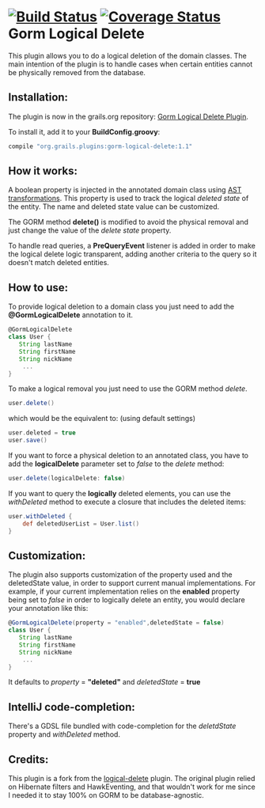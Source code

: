 [![Build Status](https://travis-ci.org/saboya/gorm-logical-delete.svg?branch=master)](https://travis-ci.org/saboya/gorm-logical-delete) [![Coverage Status](https://coveralls.io/repos/saboya/gorm-logical-delete/badge.svg?branch=master)](https://coveralls.io/r/saboya/gorm-logical-delete?branch=master)
Gorm Logical Delete
===================

This plugin allows you to do a logical deletion of the domain classes.
The main intention of the plugin is to handle cases when certain entities cannot be physically removed from the database.

## Installation:

The plugin is now in the grails.org repository: [Gorm Logical Delete Plugin](https://grails.org/plugin/gorm-logical-delete).

To install it, add it to your __BuildConfig.groovy__:

```groovy
compile "org.grails.plugins:gorm-logical-delete:1.1"
```

## How it works:

A boolean property is injected in the annotated domain class using [AST transformations](http://groovy.codehaus.org/Compile-time+Metaprogramming+-+AST+Transformations). This property is used to track the logical _deleted state_ of the entity. The name and deleted state value can be customized.

The GORM method __delete()__ is modified to avoid the physical removal and just change the value of the _delete state_ property.

To handle read queries, a __PreQueryEvent__ listener is added in order to make the logical delete logic transparent, adding another criteria to the query so it doesn't match deleted entities.

## How to use:

To provide logical deletion to a domain class you just need to add the __@GormLogicalDelete__ annotation to it.

```groovy
@GormLogicalDelete
class User {
   String lastName
   String firstName
   String nickName
    ...
}
```

To make a logical removal you just need to use the GORM method _delete_.

```groovy
user.delete()
```
which would be the equivalent to: (using default settings)

```groovy
user.deleted = true
user.save()
```
If you want to force a physical deletion to an annotated class, you have to add the __logicalDelete__ parameter set to _false_ to the _delete_ method:

```groovy
user.delete(logicalDelete: false)
```

If you want to query the __logically__ deleted elements, you can use the _withDeleted_ method to execute a closure that includes the deleted items:

```groovy
user.withDeleted {
	def deletedUserList = User.list()
}
```

## Customization:

The plugin also supports customization of the property used and the deletedState value, in order to support current manual implementations.
For example, if your current implementation relies on the __enabled__ property being set to _false_ in order to logically delete an entity, you would declare your annotation like this:


```groovy
@GormLogicalDelete(property = "enabled",deletedState = false)
class User {
   String lastName
   String firstName
   String nickName
    ...
}
```
It defaults to _property_ = __"deleted"__ and _deletedState_ = __true__

## IntelliJ code-completion:

There's a GDSL file bundled with code-completion for the _deletdState_ property and _withDeleted_ method.

## Credits:

This plugin is a fork from the [logical-delete](https://github.com/nanlabs/logical-delete) plugin. The original plugin relied on Hibernate filters and HawkEventing, and that wouldn't work for me since I needed it to stay 100% on GORM to be database-agnostic.
